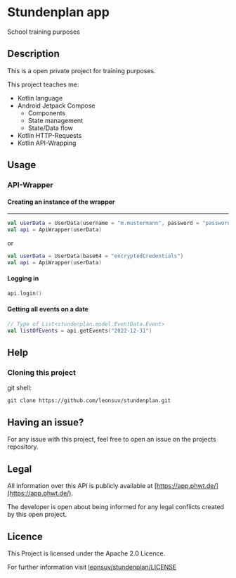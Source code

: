# Stundenplan app

School training purposes

## Description

This is a open private project for training purposes.

This project teaches me:
- Kotlin language
- Android Jetpack Compose
  - Components
  - State management
  - State/Data flow
- Kotlin HTTP-Requests
- Kotlin API-Wrapping

## Usage

### API-Wrapper

#### Creating an instance of the wrapper
---
```Kotlin
val userData = UserData(username = "m.mustermann", password = "password")
val api = ApiWrapper(userData)
```
or
```Kotlin
val userData = UserData(base64 = "encryptedCredentials")
val api = ApiWrapper(userData)
```

#### Logging in
```Kotlin
api.login()
```

#### Getting all events on a date
```Kotlin
// Type of List<stundenplan.model.EventData.Event>
val listOfEvents = api.getEvents("2022-12-31")
```

## Help

### Cloning this project

git shell:

```shell
git clone https://github.com/leonsuv/stundenplan.git
```

## Having an issue?

For any issue with this project, feel free to open an issue on the projects repository.

## Legal

All information over this API is publicly available at [https://app.phwt.de/](https://app.phwt.de/).

The developer is open about being informed for any legal conflicts created by this open project.

## Licence

This Project is licensed under the Apache 2.0 Licence.

For further information visit [leonsuv/stundenplan/LICENSE](https://github.com/leonsuv/stundenplan/blob/main/LICENSE)

